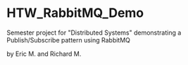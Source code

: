 # HTW_RabbitMQ_Demo
Semester project for "Distributed Systems" demonstrating a Publish/Subscribe pattern using RabbitMQ

by Eric M. and Richard M.
